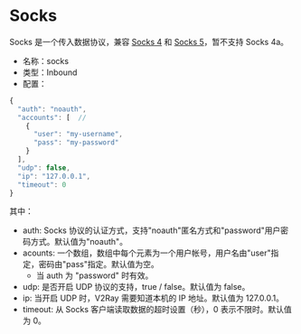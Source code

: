 # Socks
Socks 是一个传入数据协议，兼容 [Socks 4](http://ftp.icm.edu.pl/packages/socks/socks4/SOCKS4.protocol) 和 [Socks 5](http://ftp.icm.edu.pl/packages/socks/socks4/SOCKS4.protocol)，暂不支持 Socks 4a。

* 名称：socks
* 类型：Inbound
* 配置：
```javascript
{
  "auth": "noauth",
  "accounts": [  // 
    {
      "user": "my-username",
      "pass": "my-password"
    }
  ],
  "udp": false,
  "ip": "127.0.0.1",
  "timeout": 0
}
```
其中：
* auth: Socks 协议的认证方式，支持"noauth"匿名方式和"password"用户密码方式。默认值为"noauth"。
* acounts: 一个数组，数组中每个元素为一个用户帐号，用户名由"user"指定，密码由"pass"指定。默认值为空。
  * 当 auth 为 "password" 时有效。
* udp: 是否开启 UDP 协议的支持，true / false。默认值为 false。
* ip: 当开启 UDP 时，V2Ray 需要知道本机的 IP 地址。默认值为 127.0.0.1。
* timeout: 从 Socks 客户端读取数据的超时设置（秒），0 表示不限时。默认值为 0。
